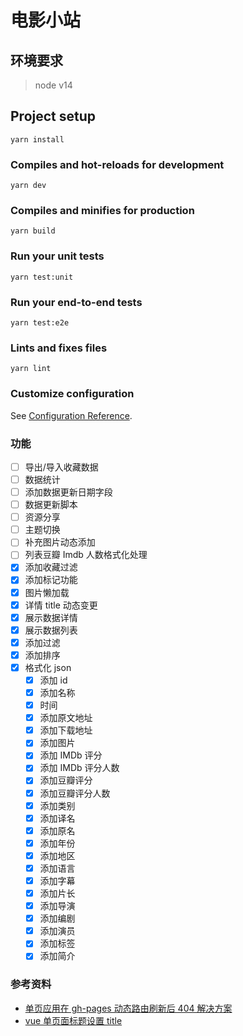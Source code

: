 # 电影小站

## 环境要求

> node v14

## Project setup

```shell
yarn install
```

### Compiles and hot-reloads for development

```shell
yarn dev
```

### Compiles and minifies for production

```shell
yarn build
```

### Run your unit tests

```shell
yarn test:unit
```

### Run your end-to-end tests

```shell
yarn test:e2e
```

### Lints and fixes files

```shell
yarn lint
```

### Customize configuration

See [Configuration Reference](https://cli.vuejs.org/config/).

### 功能

- [ ] 导出/导入收藏数据
- [ ] 数据统计
- [ ] 添加数据更新日期字段
- [ ] 数据更新脚本
- [ ] 资源分享
- [ ] 主题切换
- [ ] 补充图片动态添加
- [ ] 列表豆瓣 Imdb 人数格式化处理
- [x] 添加收藏过滤
- [x] 添加标记功能
- [x] 图片懒加载
- [x] 详情 title 动态变更
- [x] 展示数据详情
- [x] 展示数据列表
- [x] 添加过滤
- [x] 添加排序
- [x] 格式化 json
  - [x] 添加 id
  - [x] 添加名称
  - [x] 时间
  - [x] 添加原文地址
  - [x] 添加下载地址
  - [x] 添加图片
  - [x] 添加 IMDb 评分
  - [x] 添加 IMDb 评分人数
  - [x] 添加豆瓣评分
  - [x] 添加豆瓣评分人数
  - [x] 添加类别
  - [x] 添加译名
  - [x] 添加原名
  - [x] 添加年份
  - [x] 添加地区
  - [x] 添加语言
  - [x] 添加字幕
  - [x] 添加片长
  - [x] 添加导演
  - [x] 添加编剧
  - [x] 添加演员
  - [x] 添加标签
  - [x] 添加简介

### 参考资料

- [单页应用在 gh-pages 动态路由刷新后 404 解决方案](https://segmentfault.com/a/1190000012951274)
- [vue 单页面标题设置 title](https://blog.csdn.net/gqzydh/article/details/81539253)
